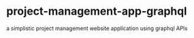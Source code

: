 # project-management-app-graphql
a simplistic project management website application using graphql APIs
